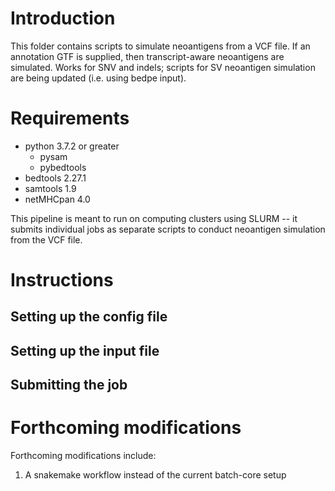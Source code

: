 # Introduction

This folder contains scripts to simulate neoantigens from a VCF file. If an annotation GTF is supplied, then transcript-aware neoantigens are simulated. Works for SNV and indels; scripts for SV neoantigen simulation are being updated (i.e. using bedpe input).


# Requirements

* python 3.7.2 or greater
    * pysam
    * pybedtools 
* bedtools 2.27.1
* samtools 1.9
* netMHCpan 4.0

This pipeline is meant to run on computing clusters using SLURM -- it submits individual jobs as separate scripts to conduct neoantigen simulation from the VCF file.

# Instructions

## Setting up the config file

## Setting up the input file

## Submitting the job

# Forthcoming modifications

Forthcoming modifications include:
1. A snakemake workflow instead of the current batch-core setup

